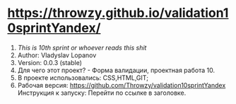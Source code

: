 # https://throwzy.github.io/validation10sprintYandex/
1. *This is 10th sprint or whoever reads this shit*
2. Author: Vladyslav Lopanov
3. Version: 0.0.3 (stable)
4. Для чего этот проект? - Форма валидации, проектная работа 10.
5. В проекте использовались: CSS,HTML,GIT;
6. Рабочая версия: https://github.com/Throwzy/validation10sprintYandex
Инструкция к запуску: Перейти по ссылке в заголовке.
